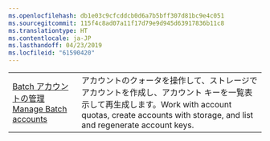 ```yaml
---
ms.openlocfilehash: db1e03c9cfcddcb0d6a7b5bff307d81bc9e4c051
ms.sourcegitcommit: 115f4c8ad07a11f17d79e9d945d63917836b11c8
ms.translationtype: HT
ms.contentlocale: ja-JP
ms.lasthandoff: 04/23/2019
ms.locfileid: "61590420"
---
```

|  |  |
|---------|---------|
| <span data-ttu-id="1415b-101">[Batch アカウントの管理][1]</span><span class="sxs-lookup"><span data-stu-id="1415b-101">[Manage Batch accounts][1]</span></span> | <span data-ttu-id="1415b-102">アカウントのクォータを操作して、ストレージでアカウントを作成し、アカウント キーを一覧表示して再生成します。</span><span class="sxs-lookup"><span data-stu-id="1415b-102">Work with account quotas, create accounts with storage, and list and regenerate account keys.</span></span> |

[1]: https://azure.microsoft.com/resources/samples/batch-java-manage-batch-accounts/